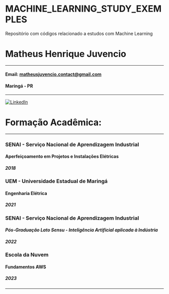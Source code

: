 # MACHINE_LEARNING_STUDY_EXEMPLES
Repositório com códigos relacionado a estudos com Machine Learning

# **Matheus Henrique Juvencio**
*** 
#### Email: matheusjuvencio.contact@gmail.com
#### Maringá - PR
***
[![LinkedIn](https://img.shields.io/badge/linkedin-%230077B5.svg?style=for-the-badge&logo=linkedin&logoColor=white&link=https://www.linkedin.com/in/matheus-henrique-88ba1b175/)](https://www.linkedin.com/in/juvencio-matheus/) 

# Formação Acadêmica:

***
###   SENAI - Serviço Nacional de Aprendizagem Industrial
####  Aperfeiçoamento em Projetos e Instalações Elétricas
##### 2018

###   UEM - Universidade Estadual de Maringá 
####   Engenharia Elétrica
##### 2021 

###   SENAI - Serviço Nacional de Aprendizagem Industrial
#### *Pós-Graduação Lato Sensu - Inteligência Artificial aplicada à Indústria*
##### 2022

###   Escola da Nuvem
#### Fundamentos AWS
##### 2023
***
